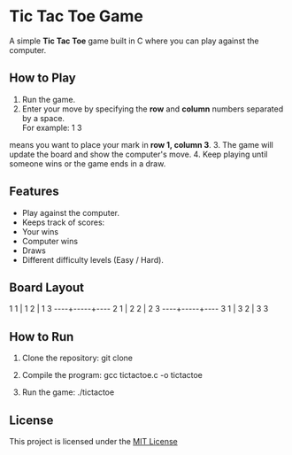 # Tic Tac Toe Game

A simple **Tic Tac Toe** game built in C where you can play against the computer.

## How to Play

1. Run the game.
2. Enter your move by specifying the **row** and **column** numbers separated by a space.  
   For example: 1 3

means you want to place your mark in **row 1, column 3**.
3. The game will update the board and show the computer's move.
4. Keep playing until someone wins or the game ends in a draw.

## Features

- Play against the computer.
- Keeps track of scores:
- Your wins
- Computer wins
- Draws
- Different difficulty levels (Easy / Hard).

## Board Layout

1 1 | 1 2 | 1 3
----+-----+----
2 1 | 2 2 | 2 3
----+-----+----
3 1 | 3 2 | 3 3


## How to Run

1. Clone the repository: git clone <repo-url>

2. Compile the program: gcc tictactoe.c -o tictactoe

3. Run the game: ./tictactoe


## License

This project is licensed under the [MIT License](LICENSE)
